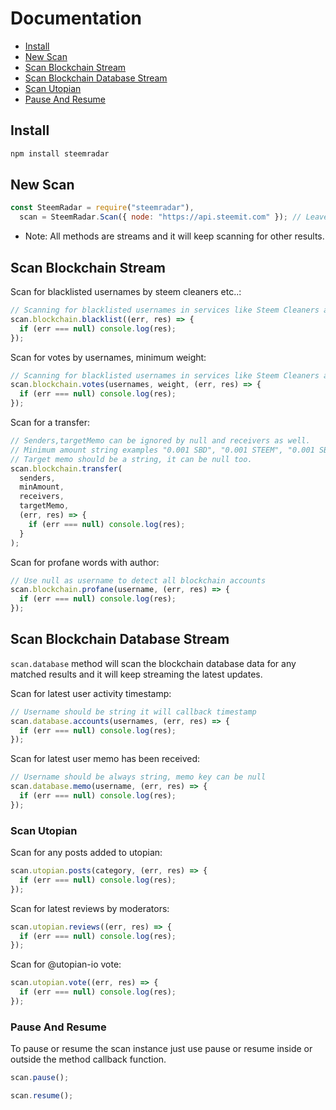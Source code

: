 # Documentation

- [Install](#install)
- [New Scan](#new-scan)
- [Scan Blockchain Stream](#scan-blockchain-stream)
- [Scan Blockchain Database Stream](#scan-blockchain-database-stream)
- [Scan Utopian](#scan-utopian)
- [Pause And Resume](#pause-and-resume)

## Install

```cmd
npm install steemradar
```

## New Scan

```js
const SteemRadar = require("steemradar"),
  scan = SteemRadar.Scan({ node: "https://api.steemit.com" }); // Leave it empty for default rpc server
```

- Note: All methods are streams and it will keep scanning for other results.

## Scan Blockchain Stream

Scan for blacklisted usernames by steem cleaners etc..:

```js
// Scanning for blacklisted usernames in services like Steem Cleaners and some bid bots etc...
scan.blockchain.blacklist((err, res) => {
  if (err === null) console.log(res);
});
```

Scan for votes by usernames, minimum weight:

```js
// Scanning for blacklisted usernames in services like Steem Cleaners and some bid bots etc...
scan.blockchain.votes(usernames, weight, (err, res) => {
  if (err === null) console.log(res);
});
```

Scan for a transfer:

```js
// Senders,targetMemo can be ignored by null and receivers as well.
// Minimum amount string examples "0.001 SBD", "0.001 STEEM", "0.001 SBD|STEEM"
// Target memo should be a string, it can be null too.
scan.blockchain.transfer(
  senders,
  minAmount,
  receivers,
  targetMemo,
  (err, res) => {
    if (err === null) console.log(res);
  }
);
```

Scan for profane words with author:

```js
// Use null as username to detect all blockchain accounts
scan.blockchain.profane(username, (err, res) => {
  if (err === null) console.log(res);
});
```

## Scan Blockchain Database Stream

`scan.database` method will scan the blockchain database data for any matched results and it will keep streaming the latest updates.

Scan for latest user activity timestamp:

```js
// Username should be string it will callback timestamp
scan.database.accounts(usernames, (err, res) => {
  if (err === null) console.log(res);
});
```

Scan for latest user memo has been received:

```js
// Username should be always string, memo key can be null
scan.database.memo(username, (err, res) => {
  if (err === null) console.log(res);
});
```

### Scan Utopian

Scan for any posts added to utopian:

```js
scan.utopian.posts(category, (err, res) => {
  if (err === null) console.log(res);
});
```

Scan for latest reviews by moderators:

```js
scan.utopian.reviews((err, res) => {
  if (err === null) console.log(res);
});
```

Scan for @utopian-io vote:

```js
scan.utopian.vote((err, res) => {
  if (err === null) console.log(res);
});
```

### Pause And Resume

To pause or resume the scan instance just use pause or resume inside or outside the method callback function.

```js
scan.pause();

scan.resume();
```

